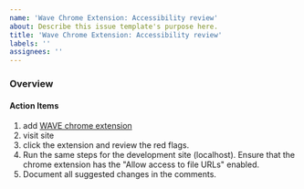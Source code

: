 ```yaml
---
name: 'Wave Chrome Extension: Accessibility review'
about: Describe this issue template's purpose here.
title: 'Wave Chrome Extension: Accessibility review'
labels: ''
assignees: ''
---
```


### Overview

#### Action Items

1. add [WAVE chrome extension](https://chrome.google.com/webstore/detail/wave-evaluation-tool/jbbplnpkjmmeebjpijfedlgcdilocofh)
1. visit site
1. click the extension and review the red flags.
1. Run the same steps for the development site (localhost). Ensure that the chrome extension has the "Allow access to file URLs" enabled.
1. Document all suggested changes in the comments.
